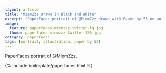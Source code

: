 ```yaml
---
layout: article
title: "MiemZzz Drawn in Black and White"
excerpt: "PaperFaces portrait of @MiemZzz drawn with Paper by 53 on an iPad."
image: 
  feature: paperfaces-miemzzz-twitter-lg.jpg
  thumb: paperfaces-miemzzz-twitter-150.jpg
category: paperfaces
tags: [portrait, illustration, paper by 53]
---
```


PaperFaces portrait of [@MiemZzz](http://twitter.com/MiemZzz).

{% include boilerplate/paperfaces.html %}